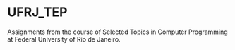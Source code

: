 # UFRJ_TEP
Assignments from the course of Selected Topics in Computer Programming at Federal University of Rio de Janeiro.
